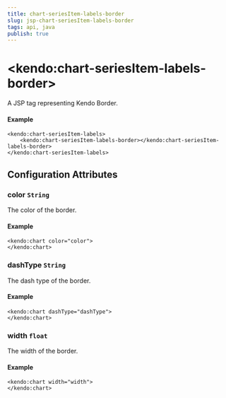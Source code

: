 ```yaml
---
title: chart-seriesItem-labels-border
slug: jsp-chart-seriesItem-labels-border
tags: api, java
publish: true
---
```


# \<kendo:chart-seriesItem-labels-border\>
A JSP tag representing Kendo Border.

#### Example
    <kendo:chart-seriesItem-labels>
        <kendo:chart-seriesItem-labels-border></kendo:chart-seriesItem-labels-border>
    </kendo:chart-seriesItem-labels>


## Configuration Attributes


### color `String`

The color of the border.

#### Example
    <kendo:chart color="color">
    </kendo:chart>



### dashType `String`

The dash type of the border.

#### Example
    <kendo:chart dashType="dashType">
    </kendo:chart>



### width `float`

The width of the border.

#### Example
    <kendo:chart width="width">
    </kendo:chart>


